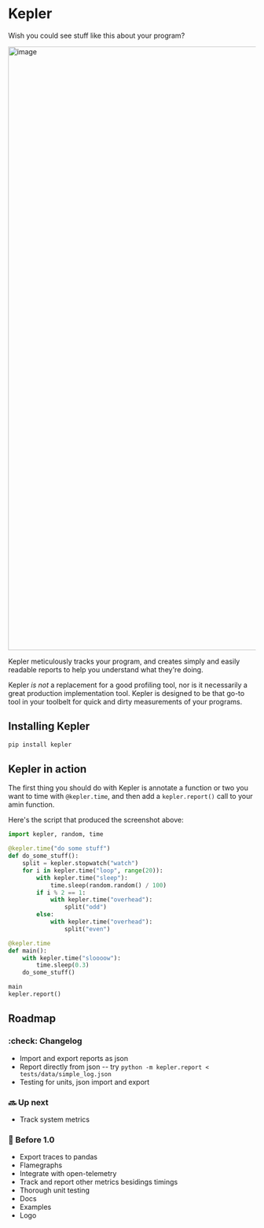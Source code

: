 # Kepler

Wish you could see stuff like this about your program?

<img width="1227" alt="image" src="https://github.com/user-attachments/assets/aa60de68-2648-4794-a29c-873365bc077b">

Kepler meticulously tracks your program, and creates simply and easily readable reports to help you understand what they're doing.

Kepler _is not_ a replacement for a good profiling tool, nor is it necessarily a great production implementation tool. Kepler is designed to be that go-to tool in your toolbelt for quick and dirty measurements of your programs.

## Installing Kepler

```bash
pip install kepler
```

## Kepler in action

The first thing you should do with Kepler is annotate a function or two you want to time with `@kepler.time`, and then add a `kepler.report()` call to your amin function.

Here's the script that produced the screenshot above:

```python
import kepler, random, time

@kepler.time("do some stuff")
def do_some_stuff():
    split = kepler.stopwatch("watch")
    for i in kepler.time("loop", range(20)):
        with kepler.time("sleep"):
            time.sleep(random.random() / 100)
        if i % 2 == 1:
            with kepler.time("overhead"):
                split("odd")
        else:
            with kepler.time("overhead"):
                split("even")

@kepler.time
def main():
    with kepler.time("sloooow"):
        time.sleep(0.3)
    do_some_stuff()

main
kepler.report()
```

## Roadmap

### :check: Changelog

- Import and export reports as json
- Report directly from json -- try `python -m kepler.report < tests/data/simple_log.json`
- Testing for units, json import and export

### :soon: Up next

- Track system metrics

### :rainbow: Before 1.0

- Export traces to pandas
- Flamegraphs
- Integrate with open-telemetry
- Track and report other metrics besidings timings
- Thorough unit testing
- Docs
- Examples
- Logo
